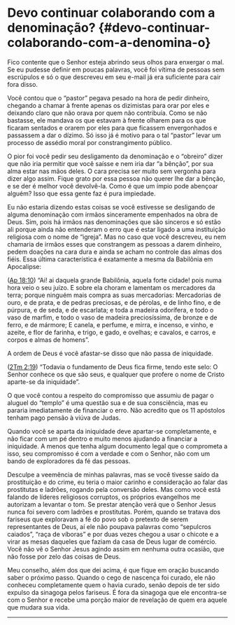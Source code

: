 # Devo continuar colaborando com a denominação? {#devo-continuar-colaborando-com-a-denomina-o}

Fico contente que o Senhor esteja abrindo seus olhos para enxergar o mal. Se eu pudesse definir em poucas palavras, você foi vítima de pessoas sem escrúpulos e só o que descreveu em seu e-mail já era suficiente para cair fora disso.

Você contou que o “pastor” pegava pesado na hora de pedir dinheiro, chegando a chamar à frente apenas os dizimistas para orar por eles e deixando claro que não orava por quem não contribuía. Como se não bastasse, ele mandava os que estavam à frente olharem para os que ficaram sentados e orarem por eles para que ficassem envergonhados e passassem a dar o dízimo. Só isso já é motivo para o tal “pastor” levar um processo de assédio moral por constrangimento público.

O pior foi você pedir seu desligamento da denominação e o “obreiro” dizer que não iria permitir que você saísse e nem iria dar “a bênção”, por sua alma estar nas mãos deles. O cara precisa ser muito sem vergonha para dizer algo assim. Fique grato por essa pessoa não querer lhe dar a bênção, e se der é melhor você devolvê-la. Como é que um ímpio pode abençoar alguém? Isso que essa gente faz é pura impiedade.

Eu não estaria dizendo estas coisas se você estivesse se desligando de alguma denominação com irmãos sinceramente empenhados na obra de Deus. Sim, pois há irmãos nas denominações que são sinceros e só estão ali porque ainda não entenderam o erro que é estar ligado a uma instituição religiosa com o nome de “igreja”. Mas no caso que você descreveu, eu nem chamaria de irmãos esses que constrangem as pessoas a darem dinheiro, pedem doações na cara dura e ainda se acham no controle das almas dos fiéis. Essa última característica é exatamente a mesma da Babilônia em Apocalipse:

([Ap 18:10](http://bibliaonline.com.br/acf/ap/18/10)) “Ai! ai daquela grande Babilônia, aquela forte cidade! pois numa hora veio o seu juízo. E sobre ela choram e lamentam os mercadores da terra; porque ninguém mais compra as suas mercadorias: Mercadorias de ouro, e de prata, e de pedras preciosas, e de pérolas, e de linho fino, e de púrpura, e de seda, e de escarlata; e toda a madeira odorífera, e todo o vaso de marfim, e todo o vaso de madeira preciosíssima, de bronze e de ferro, e de mármore; E canela, e perfume, e mirra, e incenso, e vinho, e azeite, e flor de farinha, e trigo, e gado, e ovelhas; e cavalos, e carros, e corpos e almas de homens”.

A ordem de Deus é você afastar-se disso que não passa de iniquidade.

([2Tm 2:19](http://bibliaonline.com.br/acf/2tm/2/19)) “Todavia o fundamento de Deus fica firme, tendo este selo: O Senhor conhece os que são seus, e qualquer que profere o nome de Cristo aparte-se da iniquidade”.

O que você contou a respeito do compromisso que assumiu de pagar o aluguel do “templo” é uma questão sua e de sua consciência, mas eu pararia imediatamente de financiar o erro. Não acredito que os 11 apóstolos tenham pago pensão à viúva de Judas.

Quando você se aparta da iniquidade deve apartar-se completamente, e não ficar com um pé dentro e muito menos ajudando a financiar a iniquidade. A menos que tenha algum documento legal que o comprometa a isso, seu compromisso é com a verdade e com o Senhor, não com um bando de exploradores da fé das pessoas.

Desculpe a veemência de minhas palavras, mas se você tivesse saído da prostituição e do crime, eu teria o maior carinho e consideração ao falar das prostitutas e ladrões, rogando pela conversão deles. Mas como você está falando de líderes religiosos corruptos, os próprios evangelhos me autorizam a levantar o tom. Se prestar atenção verá que o Senhor Jesus nunca foi severo com ladrões e prostitutas. Porém, quando se tratava dos fariseus que exploravam a fé do povo sob o pretexto de serem representantes de Deus, aí ele não poupava palavras como “sepulcros caiados”, “raça de víboras” e por duas vezes chegou a usar o chicote e a virar as mesas daqueles que faziam da casa de Deus lugar de comércio. Você não vê o Senhor Jesus agindo assim em nenhuma outra ocasião, que não fosse por zelo das coisas de Deus.

Meu conselho, além dos que dei acima, é que fique em oração buscando saber o próximo passo. Quando o cego de nascença foi curado, ele não conheceu completamente quem o havia curado, senão depois de ter sido expulso da sinagoga pelos fariseus. É fora da sinagoga que ele encontra-se com o Senhor e recebe uma porção maior de revelação de quem era aquele que mudara sua vida.

*****